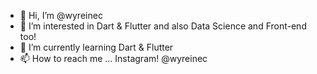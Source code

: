 - 👋 Hi, I’m @wyreinec
- 👀 I’m interested in Dart & Flutter and also Data Science and Front-end too!
- 🌱 I’m currently learning Dart & Flutter
- 📫 How to reach me ... Instagram! @wyreinec 

<!---
wyreinec/wyreinec is a ✨ special ✨ repository because its `README.md` (this file) appears on your GitHub profile.
You can click the Preview link to take a look at your changes.
--->
